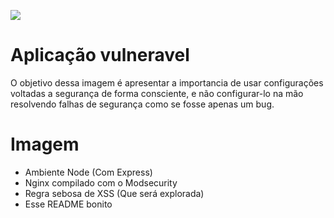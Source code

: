 ![](https://miro.medium.com/max/1920/1*oE4F2qAYiCvhiCRIRZaQZA.png)
# Aplicação vulneravel
O objetivo dessa imagem é apresentar a importancia de usar configurações voltadas a segurança de forma consciente, e não configurar-lo na mão resolvendo falhas
de segurança como se fosse apenas um bug.

# Imagem
* Ambiente Node (Com Express)
* Nginx compilado com o Modsecurity
* Regra sebosa de XSS (Que será explorada)
* Esse README bonito
